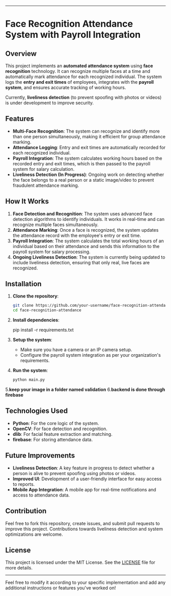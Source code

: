 

---

# Face Recognition Attendance System with Payroll Integration

## Overview

This project implements an **automated attendance system** using **face recognition** technology. It can recognize multiple faces at a time and automatically mark attendance for each recognized individual. The system logs the **entry and exit times** of employees, integrates with the **payroll system**, and ensures accurate tracking of working hours. 

Currently, **liveliness detection** (to prevent spoofing with photos or videos) is under development to improve security.

## Features

- **Multi-Face Recognition**: The system can recognize and identify more than one person simultaneously, making it efficient for group attendance marking.
- **Attendance Logging**: Entry and exit times are automatically recorded for each recognized individual.
- **Payroll Integration**: The system calculates working hours based on the recorded entry and exit times, which is then passed to the payroll system for salary calculation.
- **Liveliness Detection (In Progress)**: Ongoing work on detecting whether the face belongs to a real person or a static image/video to prevent fraudulent attendance marking.

## How It Works

1. **Face Detection and Recognition**: The system uses advanced face detection algorithms to identify individuals. It works in real-time and can recognize multiple faces simultaneously.
2. **Attendance Marking**: Once a face is recognized, the system updates the attendance record with the employee's entry or exit time.
3. **Payroll Integration**: The system calculates the total working hours of an individual based on their attendance and sends this information to the payroll system for salary processing.
4. **Ongoing Liveliness Detection**: The system is currently being updated to include liveliness detection, ensuring that only real, live faces are recognized.

## Installation

1. **Clone the repository**:
   ```bash
   git clone https://github.com/your-username/face-recognition-attendance.git
   cd face-recognition-attendance
   ```

2. **Install dependencies**:

   pip install -r requirements.txt
   

3. **Setup the system**:
   - Make sure you have a camera or an IP camera setup.
   - Configure the payroll system integration as per your organization's requirements.

4. **Run the system**:
   ```bash
   python main.py
   ```

5.**keep your image in a folder named validation**
6.**backend is done through firebase**

## Technologies Used

- **Python**: For the core logic of the system.
- **OpenCV**: For face detection and recognition.
- **dlib**: For facial feature extraction and matching.
- **firebase**: For storing attendance data.
  

## Future Improvements

- **Liveliness Detection**: A key feature in progress to detect whether a person is alive to prevent spoofing using photos or videos.
- **Improved UI**: Development of a user-friendly interface for easy access to reports.
- **Mobile App Integration**: A mobile app for real-time notifications and access to attendance data.

## Contribution

Feel free to fork this repository, create issues, and submit pull requests to improve this project. Contributions towards liveliness detection and system optimizations are welcome.

## License

This project is licensed under the MIT License. See the [LICENSE](LICENSE) file for more details.

---

Feel free to modify it according to your specific implementation and add any additional instructions or features you've worked on!
